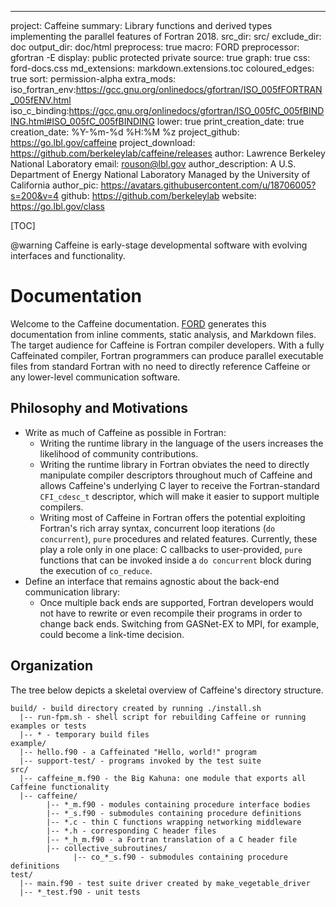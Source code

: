 ---
project: Caffeine
summary: Library functions and derived types implementing the parallel features of Fortran 2018.
src_dir: src/
exclude_dir: doc
output_dir: doc/html
preprocess: true
macro: FORD
preprocessor: gfortran -E
display: public
         protected
         private
source: true
graph: true
css: ford-docs.css
md_extensions: markdown.extensions.toc
coloured_edges: true
sort: permission-alpha
extra_mods: iso_fortran_env:https://gcc.gnu.org/onlinedocs/gfortran/ISO_005fFORTRAN_005fENV.html
            iso_c_binding:https://gcc.gnu.org/onlinedocs/gfortran/ISO_005fC_005fBINDING.html#ISO_005fC_005fBINDING
lower: true
print_creation_date: true
creation_date: %Y-%m-%d %H:%M %z
project_github: https://go.lbl.gov/caffeine
project_download: https://github.com/berkeleylab/caffeine/releases
author: Lawrence Berkeley National Laboratory
email: rouson@lbl.gov
author_description: A U.S. Department of Energy National Laboratory Managed by the University of California
author_pic: https://avatars.githubusercontent.com/u/18706005?s=200&v=4
github: https://github.com/berkeleylab
website: https://go.lbl.gov/class

[TOC]
 
@warning Caffeine is early-stage developmental software with evolving interfaces and functionality.

Documentation
=============

Welcome to the Caffeine documentation.
[FORD] generates this documentation from inline comments, static analysis, and Markdown files.
The target audience for Caffeine is Fortran compiler developers.
With a fully Caffeinated compiler, Fortran programmers can produce parallel executable files from standard Fortran with no need to directly reference Caffeine or any lower-level communication software.

Philosophy and Motivations
--------------------------
* Write as much of Caffeine as possible in Fortran:
    - Writing the runtime library in the language of the users increases the likelihood of community contributions.
    - Writing the runtime library in Fortran obviates the need to directly manipulate compiler descriptors throughout much of Caffeine and allows Caffeine's underlying C layer to receive the Fortran-standard `CFI_cdesc_t` descriptor, which will make it easier to support multiple compilers.
    - Writing most of Caffeine in Fortran offers the potential exploiting Fortran's rich array syntax, concurrent loop iterations (`do concurrent`), `pure` procedures and related features. Currently, these play a role only in one place: C callbacks to user-provided, `pure` functions that can be invoked inside a `do concurrent` block during the execution of `co_reduce`.
* Define an interface that remains agnostic about the back-end communication library:
    - Once multiple back ends are supported, Fortran developers would not have to rewrite or even recompile their programs in order to change back ends. Switching from GASNet-EX to MPI, for example, could become a link-time decision.

Organization
------------
The tree below depicts a skeletal overview of Caffeine's directory structure.
```
build/ - build directory created by running ./install.sh
  |-- run-fpm.sh - shell script for rebuilding Caffeine or running examples or tests
  |-- * - temporary build files
example/
  |-- hello.f90 - a Caffeinated "Hello, world!" program
  |-- support-test/ - programs invoked by the test suite
src/
  |-- caffeine_m.f90 - the Big Kahuna: one module that exports all Caffeine functionality
  |-- caffeine/
        |-- *_m.f90 - modules containing procedure interface bodies
        |-- *_s.f90 - submodules containing procedure definitions
        |-- *.c - thin C functions wrapping networking middleware
        |-- *.h - corresponding C header files
        |-- *_h_m.f90 - a Fortran translation of a C header file
        |-- collective_subroutines/
              |-- co_*_s.f90 - submodules containing procedure definitions
test/
  |-- main.f90 - test suite driver created by make_vegetable_driver
  |-- *_test.f90 - unit tests

```

[FORD]: https://github.com/Fortran-FOSS-Programmers/ford#readme
